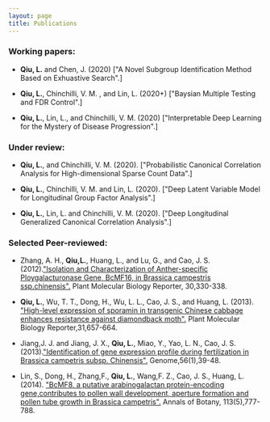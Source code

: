 ```yaml
---
layout: page
title: Publications
---
```


### Working papers:

- **Qiu, L.** and Chen,  J. (2020) ["A Novel Subgroup Identification Method Based on Exhuastive Search".]

- **Qiu, L.**, Chinchilli, V. M. , and Lin, L. (2020+) ["Baysian Multiple Testing and FDR Control".]

- **Qiu, L.**, Lin, L., and Chinchilli, V. M. (2020) ["Interpretable Deep Learning for the Mystery of Disease Progression".]

### Under review:

- **Qiu, L.**, and Chinchilli, V. M. (2020). ["Probabilistic Canonical Correlation Analysis for High-dimensional
Sparse Count Data".]

- **Qiu, L.**, Chinchilli, V. M. and Lin, L.  (2020). ["Deep Latent Variable Model for Longitudinal Group Factor Analysis".]

- **Qiu, L.**, Lin, L. and Chinchilli, V. M.  (2020). ["Deep Longitudinal Generalized Canonical Correlation Analysis".]

### Selected Peer-reviewed:

- Zhang, A. H., **Qiu,L.**, Huang, L., and Lu, G., and Cao, J. S. (2012).["Isolation and Characterization of Anther-specific Ploygalacturonase Gene, BcMF16, in Brassica campestris ssp.chinensis".](https://link.springer.com/article/10.1007/s11105-011-0341-2) Plant Molecular Biology Reporter, 30,330-338.

- **Qiu, L.**, Wu, T. T., Dong, H., Wu, L. L., Cao, J. S., and Huang, L. (2013). ["High-level expression of sporamin in transgenic Chinese cabbage enhances
resistance against diamondback moth".](https://link.springer.com/article/10.1007/s11105-012-0536-1) Plant Molecular Biology Reporter,31,657-664.

- Jiang,J. J. and Jiang, J. X., **Qiu, L.**, Miao, Y., Yao, L. N., Cao, J. S. (2013).["Identification of gene expression profile during
fertilization in Brassica campetris subsp. Chinensis".](https://www.nrcresearchpress.com/doi/abs/10.1139/gen-2012-0088#.XrHFvC2ZPys) Genome,56(1),39-48.

- Lin, S., Dong, H., Zhang,F., **Qiu, L.**, Wang,F. Z., Cao, J. S., Huang, L. (2014). ["BcMF8, a putative arabinogalactan protein-encoding gene,contributes to pollen
wall development, aperture formation and pollen tube growth in Brassica campetris".](https://academic.oup.com/aob/article/113/5/777/159963) Annals of Botany, 113(5),777-788.


